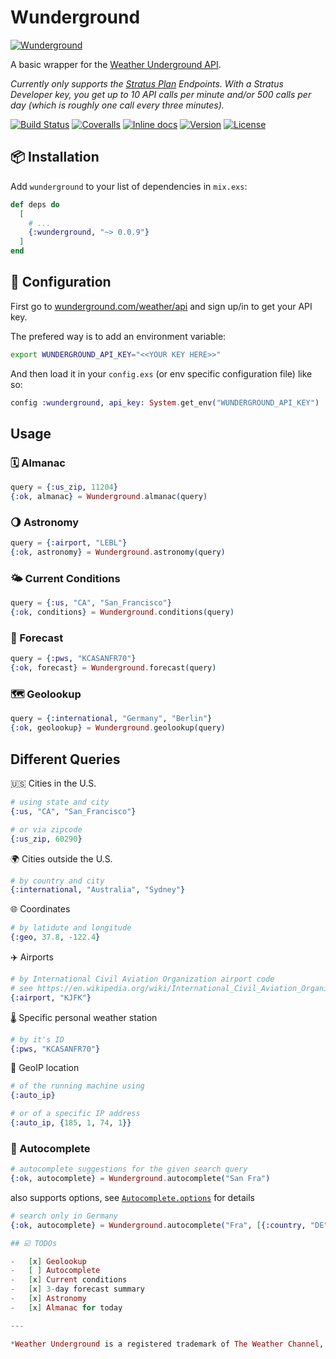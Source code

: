 # Wunderground

[![Wunderground](https://icons.wxug.com/logos/PNG/wundergroundLogo_4c_horz.png)](https://www.wunderground.com)

A basic wrapper for the [Weather Underground API](https://www.wunderground.com/weather/api/d/docs).

*Currently only supports the [Stratus Plan](https://www.wunderground.com/weather/api/d/pricing.html) Endpoints. With a Stratus Developer key, you get up to 10 API calls per minute and/or 500 calls per day (which is roughly one call every three minutes).*

[![Build Status](https://travis-ci.org/optikfluffel/wunderground.svg?branch=master)](https://travis-ci.org/optikfluffel/wunderground)
[![Coveralls](https://img.shields.io/coveralls/optikfluffel/wunderground.svg)](https://coveralls.io/github/optikfluffel/wunderground)
[![Inline docs](http://inch-ci.org/github/optikfluffel/wunderground.svg)](https://hexdocs.pm/wunderground)
[![Version](http://img.shields.io/hexpm/v/wunderground.svg?style=flat)](https://hex.pm/packages/wunderground)
[![License](https://img.shields.io/hexpm/l/wunderground.svg?style=flat)](https://unlicense.org)

## 📦 Installation

Add `wunderground` to your list of dependencies in `mix.exs`:

```elixir
def deps do
  [
    # ...
    {:wunderground, "~> 0.0.9"}
  ]
end
```

## 🔧 Configuration

First go to [wunderground.com/weather/api](https://www.wunderground.com/weather/api/)
and sign up/in to get your API key.

The prefered way is to add an environment variable:

```sh
export WUNDERGROUND_API_KEY="<<YOUR KEY HERE>>"
```

And then load it in your `config.exs` (or env specific configuration file) like so:

```elixir
config :wunderground, api_key: System.get_env("WUNDERGROUND_API_KEY")
```

## Usage

### 🗓 Almanac

```elixir
query = {:us_zip, 11204}
{:ok, almanac} = Wunderground.almanac(query)
```

### 🌖 Astronomy

```elixir
query = {:airport, "LEBL"}
{:ok, astronomy} = Wunderground.astronomy(query)
```

### 🌤 Current Conditions

```elixir
query = {:us, "CA", "San_Francisco"}
{:ok, conditions} = Wunderground.conditions(query)
```

### 📅 Forecast

```elixir
query = {:pws, "KCASANFR70"}
{:ok, forecast} = Wunderground.forecast(query)
```

### 🗺 Geolookup

```elixir
query = {:international, "Germany", "Berlin"}
{:ok, geolookup} = Wunderground.geolookup(query)
```

## Different Queries

🇺🇸 Cities in the U.S.
```elixir
# using state and city
{:us, "CA", "San_Francisco"}

# or via zipcode
{:us_zip, 60290}
```

🌍 Cities outside the U.S.
```elixir
# by country and city
{:international, "Australia", "Sydney"}
```

🌐 Coordinates
```elixir
# by latidute and longitude
{:geo, 37.8, -122.4}
```

✈️ Airports
```elixir
# by International Civil Aviation Organization airport code
# see https://en.wikipedia.org/wiki/International_Civil_Aviation_Organization_airport_code
{:airport, "KJFK"}
```

🌡 Specific personal weather station
```elixir
# by it's ID
{:pws, "KCASANFR70"}
```

📍 GeoIP location
```elixir
# of the running machine using
{:auto_ip}

# or of a specific IP address
{:auto_ip, {185, 1, 74, 1}}
```

### 🔎 Autocomplete

```elixir
# autocomplete suggestions for the given search query
{:ok, autocomplete} = Wunderground.autocomplete("San Fra")
```

also supports options, see [`Autocomplete.options`](https://hexdocs.pm/wunderground/Wunderground.Autocomplete.html#t:options/0) for details

```elixir
# search only in Germany
{:ok, autocomplete} = Wunderground.autocomplete("Fra", [{:country, "DE"}])

## ☑️ TODOs

-   [x] Geolookup
-   [ ] Autocomplete
-   [x] Current conditions
-   [x] 3-day forecast summary
-   [x] Astronomy
-   [x] Almanac for today

---

*Weather Underground is a registered trademark of The Weather Channel, LLC. both in the United States and internationally. The Weather Underground Logo is a trademark of Weather Underground, LLC.*
